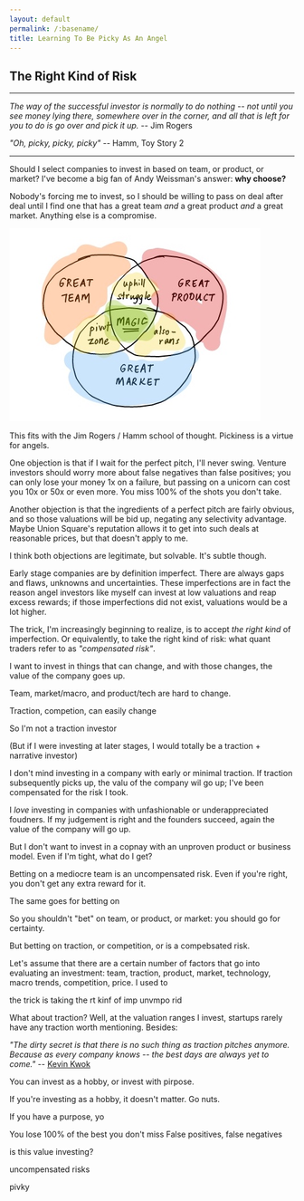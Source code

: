 ```yaml
---
layout: default
permalink: /:basename/
title: Learning To Be Picky As An Angel
---
```


## The Right Kind of Risk

----
*The way of the successful investor is normally to do nothing -- not until you see money lying there, somewhere over in the corner, and all that is left for you to do is go over and pick it up.* -- Jim Rogers

*"Oh, picky, picky, picky"* -- Hamm, Toy Story 2

----

Should I select companies to invest in based on team, or product, or market?  I've become a big fan of Andy Weissman's answer: **why choose?**  

Nobody's forcing me to invest, so I should be willing to pass on deal after deal until I find one that has a great team *and* a great product *and* a great market.  Anything else is a compromise.

<img src="/assets/img/team-market-product_.jpg" class="image2">

This fits with the Jim Rogers / Hamm school of thought.  Pickiness is a virtue for angels.

One objection is that if I wait for the perfect pitch, I'll never swing.  Venture investors should worry more about false negatives than false positives; you can only lose your money 1x on a failure, but passing on a unicorn can cost you 10x or 50x or even more.  You miss 100% of the shots you don't take.

Another objection is that the ingredients of a perfect pitch are fairly obvious, and so those valuations will be bid up, negating any selectivity advantage.  Maybe Union Square's reputation allows it to get into such deals at reasonable prices, but that doesn't apply to me.

I think both objections are legitimate, but solvable.  It's subtle though.

Early stage companies are by definition imperfect.  There are always gaps and flaws, unknowns and uncertainties.  These imperfections are in fact the reason angel investors like myself can invest at low valuations and reap excess rewards; if those imperfections did not exist, valuations would be a lot higher.

The trick, I'm increasingly beginning to realize, is to accept *the right kind* of imperfection.  Or equivalently, to take the right kind of risk: what quant traders refer to as *"compensated risk"*.

I want to invest in things that can change, and with those changes, the value of the company goes up.

Team, market/macro, and product/tech are hard to change.

Traction, competion, can easily change

So I'm not a traction investor

(But if I were investing at later stages, I would totally be a traction + narrative investor) 


I don't mind investing in a company with early or minimal traction.  If traction subsequently picks up, the valu of the company wil go up; I've been compensated for the risk I took.

I *love* investing in companies with unfashionable or underappreciated foudners.  If my judgement is right and the founders succeed, again the value of the company will go up.

But I don't want to invest in a copnay with an unproven product or business model.  Even if I'm tight, what do I get?


Betting on a mediocre team is an uncompensated risk.  Even if you're right, you don't get any extra reward for it.  

The same goes for betting on 

So you shouldn't "bet" on team, or product, or market: you should go for certainty.

But betting on traction, or competition, or is a compebsated risk.


Let's assume that there are a certain number of factors that go into evaluating an investment: team, traction, product, market, technology, macro trends, competition, price.  I used to 



the trick is taking the rt kinf of imp 
unvmpo rid


What about traction?  Well, at the valuation ranges I invest, startups rarely have any traction worth mentioning.  Besides:

*"The dirty secret is that there is no such thing as traction pitches anymore. Because as every company knows -- the best days are always yet to come."* -- [Kevin Kwok](https://kwokchain.com/2021/09/29/narrative-distillation-1/)




You can invest as a hobby, or invest with pirpose.

If you're investing as a hobby, it doesn't matter.  Go nuts.

If you have a purpose, yo

You lose 100% of the best you don't miss
False positives, false negatives

is this value investing?

uncompensated risks


pivky 